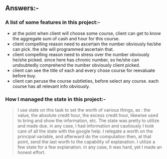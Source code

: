 ## Answers:-


### A list of some features in this project:-

- at the point when client will choose some course, client can get to know the aggregate sum of cash and hour for this course.
- client compelling reason need to ascertain the number obviously he/she can pick. the site will programmed ascertain that.
- client compelling reason need to stress over the number obviously he/she picked. since here has chronic number, so he/she can undoubtedly comprehend the number obviously client picked.
- client can see the title of each and every chose course for reevaluate before buy.
- client can peruse the course subtleties, before select any course. each course has all relevant info obviously.


### How I managed the state in this project:-

> I use state on this task to set the worth of various things, as : the value, the absolute credit hour, the excess credit hour, likewise used to bring and show the information, etc. The state was pretty to utilize and made due. in any case, I had information and cautiously I took care of all the state with the google help. I relegate a worth on the principal variable, and afterward do the computation then, at that point, send the last worth to the capability of explanation. I utilize a few state for a few explanation. in any case, it was hard, yet I made an honest effort.